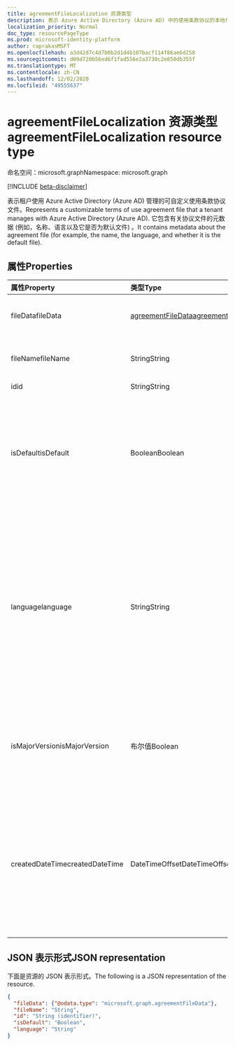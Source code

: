 ```yaml
---
title: agreementFileLocalization 资源类型
description: 表示 Azure Active Directory (Azure AD) 中的使用条款协议的本地化策略文件。 它包含有关协议文件的元数据 (例如，名称、语言以及它是否为默认文件) 。
localization_priority: Normal
doc_type: resourcePageType
ms.prod: microsoft-identity-platform
author: raprakasMSFT
ms.openlocfilehash: a3d42d7c4d7b0b2d1d4b107bacf114f86ae6d258
ms.sourcegitcommit: d09d720b56ed6f1fad556e2a3730c2e850db355f
ms.translationtype: MT
ms.contentlocale: zh-CN
ms.lasthandoff: 12/02/2020
ms.locfileid: "49555637"
---
```

# <a name="agreementfilelocalization-resource-type"></a><span data-ttu-id="f966c-104">agreementFileLocalization 资源类型</span><span class="sxs-lookup"><span data-stu-id="f966c-104">agreementFileLocalization resource type</span></span>

<span data-ttu-id="f966c-105">命名空间：microsoft.graph</span><span class="sxs-lookup"><span data-stu-id="f966c-105">Namespace: microsoft.graph</span></span>

[!INCLUDE [beta-disclaimer](../../includes/beta-disclaimer.md)]

<span data-ttu-id="f966c-106">表示租户使用 Azure Active Directory (Azure AD) 管理的可自定义使用条款协议文件。</span><span class="sxs-lookup"><span data-stu-id="f966c-106">Represents a customizable terms of use agreement file that a tenant manages with Azure Active Directory (Azure AD).</span></span> <span data-ttu-id="f966c-107">它包含有关协议文件的元数据 (例如，名称、语言以及它是否为默认文件) 。</span><span class="sxs-lookup"><span data-stu-id="f966c-107">It contains metadata about the agreement file (for example, the name, the language, and whether it is the default file).</span></span>

<!--
## Methods

| Method       | Return Type | Description |
|:-------------|:------------|:------------|
| [Create agreementFileLocalization](../api/agreementfilelocalization-post-agreementfilelocalizations.md) | [agreementfilelocalization](agreementfilelocalization.md) | Create a new agreementFileLocalization. |
| [List agreementFileLocalizations](../api/agreementfilelocalization-list.md) | [agreementfilelocalization](agreementfilelocalization.md) collection | Get an agreementFileLocalization object collection. |
| [Get agreementFileLocalization](../api/agreementfilelocalization-get.md) | [agreementfilelocalization](agreementfilelocalization.md) | Read properties and relationships of an agreementFileLocalization object. |
| [List agreementFileVersions](../api/agreementfileversion-list.md) | [agreementfileversion](agreementfileversion.md) collection | Get an agreementFileVersion object collection. |
| [Get agreementFileVersion](../api/agreementfileversion-get.md) | [agreementfileversion](agreementfileversion.md) | Read properties and relationships of an agreementFileVersion object. |
-->

## <a name="properties"></a><span data-ttu-id="f966c-108">属性</span><span class="sxs-lookup"><span data-stu-id="f966c-108">Properties</span></span>
| <span data-ttu-id="f966c-109">属性</span><span class="sxs-lookup"><span data-stu-id="f966c-109">Property</span></span>     | <span data-ttu-id="f966c-110">类型</span><span class="sxs-lookup"><span data-stu-id="f966c-110">Type</span></span>        | <span data-ttu-id="f966c-111">说明</span><span class="sxs-lookup"><span data-stu-id="f966c-111">Description</span></span> |
|:-------------|:------------|:------------|
|<span data-ttu-id="f966c-112">fileData</span><span class="sxs-lookup"><span data-stu-id="f966c-112">fileData</span></span>|[<span data-ttu-id="f966c-113">agreementFileData</span><span class="sxs-lookup"><span data-stu-id="f966c-113">agreementFileData</span></span>](agreementfiledata.md)|<span data-ttu-id="f966c-114">代表使用条款的 PDF 文档的数据。</span><span class="sxs-lookup"><span data-stu-id="f966c-114">Data representing the terms of use PDF document.</span></span> <span data-ttu-id="f966c-115">只读。</span><span class="sxs-lookup"><span data-stu-id="f966c-115">Read-only.</span></span>|
|<span data-ttu-id="f966c-116">fileName</span><span class="sxs-lookup"><span data-stu-id="f966c-116">fileName</span></span>|<span data-ttu-id="f966c-117">String</span><span class="sxs-lookup"><span data-stu-id="f966c-117">String</span></span>|<span data-ttu-id="f966c-118">协议文件的名称 (例如，TOU.pdf) 。</span><span class="sxs-lookup"><span data-stu-id="f966c-118">Name of the agreement file (for example, TOU.pdf).</span></span> <span data-ttu-id="f966c-119">只读。</span><span class="sxs-lookup"><span data-stu-id="f966c-119">Read-only.</span></span>|
|<span data-ttu-id="f966c-120">id</span><span class="sxs-lookup"><span data-stu-id="f966c-120">id</span></span>|<span data-ttu-id="f966c-121">String</span><span class="sxs-lookup"><span data-stu-id="f966c-121">String</span></span>|<span data-ttu-id="f966c-122">只读。</span><span class="sxs-lookup"><span data-stu-id="f966c-122">Read-only.</span></span>|
|<span data-ttu-id="f966c-123">isDefault</span><span class="sxs-lookup"><span data-stu-id="f966c-123">isDefault</span></span>|<span data-ttu-id="f966c-124">Boolean</span><span class="sxs-lookup"><span data-stu-id="f966c-124">Boolean</span></span>|<span data-ttu-id="f966c-125">指示是否为默认协议文件（如果没有任何区域性与客户端首选项匹配）。</span><span class="sxs-lookup"><span data-stu-id="f966c-125">Indicates whether this is the default agreement file if none of the cultures matches the client preference.</span></span> <span data-ttu-id="f966c-126">如果没有任何文件被标记为默认值，则第一个文件将被视为默认值。</span><span class="sxs-lookup"><span data-stu-id="f966c-126">If none of the files are marked as default, the first one will be treated as the default.</span></span> <span data-ttu-id="f966c-127">只读。</span><span class="sxs-lookup"><span data-stu-id="f966c-127">Read-only.</span></span>|
|<span data-ttu-id="f966c-128">language</span><span class="sxs-lookup"><span data-stu-id="f966c-128">language</span></span>|<span data-ttu-id="f966c-129">String</span><span class="sxs-lookup"><span data-stu-id="f966c-129">String</span></span>|<span data-ttu-id="f966c-130">协议文件的区域性（格式为 languagecode2/regioncode2）。</span><span class="sxs-lookup"><span data-stu-id="f966c-130">Culture of the agreement file in the format languagecode2-country/regioncode2.</span></span> <span data-ttu-id="f966c-131">languagecode2 是从 ISO 639-1 派生的一个由两个小写字母组成的代码。</span><span class="sxs-lookup"><span data-stu-id="f966c-131">languagecode2 is a lowercase two-letter code derived from ISO 639-1.</span></span> <span data-ttu-id="f966c-132">国家/regioncode2 派生自 ISO 3166，通常包含两个大写字母或一个 BCP-47 语言标记 (例如 en-us) 。</span><span class="sxs-lookup"><span data-stu-id="f966c-132">country/regioncode2 is derived from ISO 3166 and usually consists of two uppercase letters, or a BCP-47 language tag (for example, en-US).</span></span> <span data-ttu-id="f966c-133">只读。</span><span class="sxs-lookup"><span data-stu-id="f966c-133">Read-only.</span></span>|
|<span data-ttu-id="f966c-134">isMajorVersion</span><span class="sxs-lookup"><span data-stu-id="f966c-134">isMajorVersion</span></span>|<span data-ttu-id="f966c-135">布尔值</span><span class="sxs-lookup"><span data-stu-id="f966c-135">Boolean</span></span>|<span data-ttu-id="f966c-136">指示协议文件是否是主要版本更新。</span><span class="sxs-lookup"><span data-stu-id="f966c-136">Indicates whether the agreement file is a major version update.</span></span> <span data-ttu-id="f966c-137">主要版本更新会使协议的 acceptances 在相应的语言上失效。</span><span class="sxs-lookup"><span data-stu-id="f966c-137">Major version updates invalidate the agreement's acceptances on the corresponding language.</span></span> |
|<span data-ttu-id="f966c-138">createdDateTime</span><span class="sxs-lookup"><span data-stu-id="f966c-138">createdDateTime</span></span>|<span data-ttu-id="f966c-139">DateTimeOffset</span><span class="sxs-lookup"><span data-stu-id="f966c-139">DateTimeOffset</span></span>|<span data-ttu-id="f966c-140">表示文件创建时间的日期时间。时间戳类型表示使用 ISO 8601 格式的日期和时间信息，并且始终采用 UTC 时间。</span><span class="sxs-lookup"><span data-stu-id="f966c-140">The date time representing when the file was created.The Timestamp type represents date and time information using ISO 8601 format and is always in UTC time.</span></span> <span data-ttu-id="f966c-141">例如，2014 年 1 月 1 日午夜 (UTC) 如下所示：“2014-01-01T00:00:00Z”。</span><span class="sxs-lookup"><span data-stu-id="f966c-141">For example, midnight UTC on Jan 1, 2014 would look like this: '2014-01-01T00:00:00Z'.</span></span>|

<!--
## Relationships
| Relationship | Type        | Description |
|:-------------|:------------|:------------|
|versions|[agreementFileVersion](agreementfileversion.md) collection|The version history for the localized agreement file.|
-->

## <a name="json-representation"></a><span data-ttu-id="f966c-142">JSON 表示形式</span><span class="sxs-lookup"><span data-stu-id="f966c-142">JSON representation</span></span>

<span data-ttu-id="f966c-143">下面是资源的 JSON 表示形式。</span><span class="sxs-lookup"><span data-stu-id="f966c-143">The following is a JSON representation of the resource.</span></span>

<!-- {
  "blockType": "resource",
  "optionalProperties": [

  ],
  "@odata.type": "microsoft.graph.agreementFileLocalization"
}-->

```json
{
  "fileData": {"@odata.type": "microsoft.graph.agreementFileData"},
  "fileName": "String",
  "id": "String (identifier)",
  "isDefault": "Boolean",
  "language": "String"
}

```

<!-- uuid: 8fcb5dbc-d5aa-4681-8e31-b001d5168d79
2015-10-25 14:57:30 UTC -->
<!--
{
  "type": "#page.annotation",
  "description": "agreementFileLocalization resource",
  "keywords": "",
  "section": "documentation",
  "tocPath": "",
  "suppressions": []
}
-->
